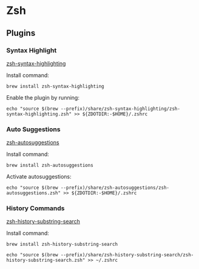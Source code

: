 # Zsh 

## Plugins

### Syntax Highlight

[zsh-syntax-highlighting](https://github.com/zsh-users/zsh-syntax-highlighting)

Install command:
```
brew install zsh-syntax-highlighting
```

Enable the plugin by running:
```
echo "source $(brew --prefix)/share/zsh-syntax-highlighting/zsh-syntax-highlighting.zsh" >> ${ZDOTDIR:-$HOME}/.zshrc
```


### Auto Suggestions

[zsh-autosuggestions](https://github.com/zsh-users/zsh-autosuggestions4)

Install command:
```
brew install zsh-autosuggestions
```

Activate autosuggestions:
```
echo "source $(brew --prefix)/share/zsh-autosuggestions/zsh-autosuggestions.zsh" >> ${ZDOTDIR:-$HOME}/.zshrc
```


### History Commands

[zsh-history-substring-search](https://github.com/zsh-users/zsh-history-substring-search)

Install command:
```
brew install zsh-history-substring-search
```

```
echo "source $(brew --prefix)/share/zsh-history-substring-search/zsh-history-substring-search.zsh" >> ~/.zshrc
```